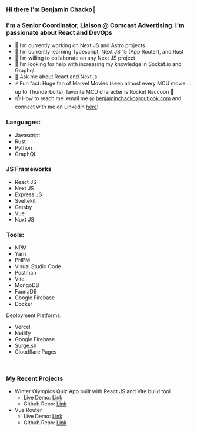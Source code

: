 ### Hi there I'm Benjamin Chacko👋

### I'm a Senior Coordinator, Liaison @ Comcast Advertising. I'm passionate about React and DevOps

- 🔭 I’m currently working on Next JS and Astro projects
- 🌱 I’m currently learning Typescript, Next JS 15 (App Router), and Rust 
- 👯 I’m willing to collaborate on any Next JS project
- 🤔 I’m looking for help with increasing my knowledge in Socket.io and Graphql
- 💬 Ask me about React and Next.js
- ⚡ Fun fact: Huge fan of Marvel Movies (seen almost every MCU movie ... up to Thunderbolts), favorite MCU character is Rocket Raccoon 🦝
- 📫 How to reach me: email me @
<a href="mailto:benjaminchacko@outlook.com" target="_blank">benjaminchacko@outlook.com</a> and
connect with me on Linkedin <a href="https://www.linkedin.com/in/benjamin-chacko-58125060">here</a>!


### Languages:
* Javascript
* Rust
* Python
* GraphQL

### JS Frameworks
* React JS
* Next JS
* Express JS
* Sveltekit
* Gatsby
* Vue
* Nuxt JS


### Tools:
* NPM
* Yarn
* PNPM
* Visual Studio Code
* Postman
* Vite
* MongoDB
* FaunaDB
* Google Firebase
* Docker

Deployment Platforms:
* Vercel
* Netlify
* Google Firebase
* Surge.sh
* Cloudflare Pages

<br />

### My Recent Projects
* Winter Olympics Quiz App built with React JS and Vite build tool
  + Live Demo: <a href="https://2022-olympics-quiz.netlify.app/" target="_blank">Link </a>
  + Github Repo: <a href="https://github.com/benjaminchacko/react-quiz-app">Link</a>
* Vue Router
  + Live Demo: <a href="http://vue-router-benjaminchacko.vercel.app/" target="_blank">Link </a>
  + Github Repo: <a href="https://github.com/benjaminchacko/vue-router">Link</a>


<!-- ### 📕 Latest Blog Posts -->
